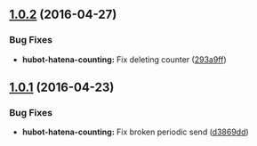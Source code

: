 <a name="1.0.2"></a>
## [1.0.2](https://github.com/moqada/hubot-hatena-counting/compare/v1.0.1...v1.0.2) (2016-04-27)


### Bug Fixes

* **hubot-hatena-counting:** Fix deleting counter ([293a9ff](https://github.com/moqada/hubot-hatena-counting/commit/293a9ff))



<a name="1.0.1"></a>
## [1.0.1](https://github.com/moqada/hubot-hatena-counting/compare/v1.0.0...v1.0.1) (2016-04-23)


### Bug Fixes

* **hubot-hatena-counting:** Fix broken periodic send ([d3869dd](https://github.com/moqada/hubot-hatena-counting/commit/d3869dd))



